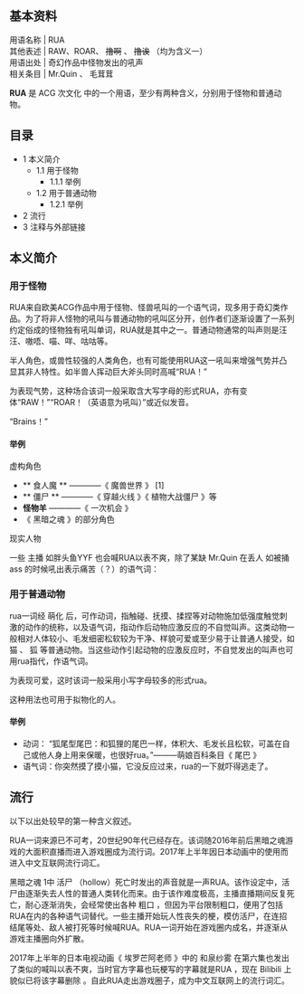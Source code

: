 **基本资料**  
---  
用语名称  |  RUA   
其他表述  |  RAW、ROAR、 ~~撸啊~~ 、 ~~撸诶~~ （均为含义一）   
用语出处  |  奇幻作品中怪物发出的吼声   
相关条目  |  Mr.Quin  、  毛茸茸   
  
**RUA** 是  ACG  次文化  中的一个用语，至少有两种含义，分别用于怪物和普通动物。

##  目录

  * 1  本义简介 
    * 1.1  用于怪物 
      * 1.1.1  举例 
    * 1.2  用于普通动物 
      * 1.2.1  举例 
  * 2  流行 
  * 3  注释与外部链接 

##  本义简介

###  用于怪物

RUA来自欧美ACG作品中用于怪物、怪兽吼叫的一个语气词，现多用于奇幻类作品。为了将非人怪物的吼叫与普通动物的吼叫区分开，创作者们逐渐设置了一系列约定俗成的怪物独有吼叫单词，RUA就是其中之一。普通动物通常的叫声则是汪汪、嗷唔、喵、咩、咕咕等。

半人角色，或兽性较强的人类角色，也有可能使用RUA这一吼叫来增强气势并凸显其非人特性。如半兽人挥动巨大斧头同时高喊“RUA！”

为表现气势，这种场合该词一般采取含大写字母的形式RUA，亦有变体“RAW！”“ROAR！（英语意为吼叫）”或近似发音。

“Brains！”

####  举例

虚构角色

  * ** 食人魔  ** ————《  魔兽世界  》  [1] 
  * ** 僵尸  ** ————《  穿越火线  》《  植物大战僵尸  》等 
  * **怪物羊** ————《  一次机会  》 
  * 《  黑暗之魂  》的部分角色 

现实人物

一些  主播  如胖头鱼YYF  也会喊RUA以表不爽，除了某缺  Mr.Quin  在丢人  如被捅ass  的时候吼出表示痛苦（？）的语气词：

###  用于普通动物

rua一词经  萌化
后，可作动词，指触碰、抚摸、揉捏等对动物施加低强度触觉刺激的动作的统称，以及语气词，指动作后动物应激反应的不自觉叫声。这类动物一般相对人体较小、毛发细密松软较为干净、样貌可爱或至少易于让普通人接受，如
猫  、  狐  等普通动物。当这些动作引起动物的应激反应时，不自觉发出的叫声也可用rua指代，作语气词。

为表现可爱，这时该词一般采用小写字母较多的形式rua。

这种用法也可用于拟物化的人。

####  举例

  * 动词： “狐尾型尾巴：和狐狸的尾巴一样，体积大、毛发长且松软，可盖在自己或他人身上用来保暖，也很好rua。”———萌娘百科条目《  尾巴  》 
  * 语气词：你突然摸了摸小猫，它没反应过来，rua的一下就吓得逃走了。 

##  流行

以下以出处较早的第一种含义叙述。

RUA一词来源已不可考，20世纪90年代已经存在。该词随2016年前后黑暗之魂游戏的大面积直播而进入游戏圈成为流行词。2017年上半年因日本动画中的使用而进入中文互联网流行词汇。

黑暗之魂  1中  活尸
（hollow）死亡时发出的声音就是一声RUA。该作设定中，活尸由逐渐失去人性的普通人类转化而来。由于该作难度极高，主播直播期间反复死亡，耐心逐渐消失，会经常使出各种
粗口
，但因为平台限制粗口，便用了包括RUA在内的各种语气词替代。一些主播开始玩人性丧失的梗，模仿活尸，在连招结尾等处、敌人被打死等时候喊RUA。RUA一词开始在游戏圈内成名，并逐渐从游戏主播圈向外扩散。

2017年上半年的日本电视动画《  埃罗芒阿老师  》中的  和泉纱雾  在第六集也发出了类似的喊叫以表不爽，当时官方字幕也玩梗写的字幕就是RUA  ，现在
Bilibili  上貌似已将该字幕删除  。自此RUA走出游戏圈子，成为中文互联网上的流行词汇。